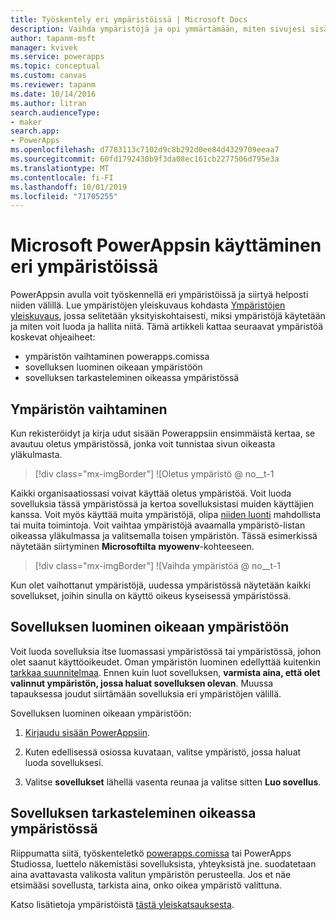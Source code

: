 ```yaml
---
title: Työskentely eri ympäristöissä | Microsoft Docs
description: Vaihda ympäristöjä ja opi ymmärtämään, miten sivujesi sisältö muuttuu.
author: tapanm-msft
manager: kvivek
ms.service: powerapps
ms.topic: conceptual
ms.custom: canvas
ms.reviewer: tapanm
ms.date: 10/14/2016
ms.author: litran
search.audienceType:
- maker
search.app:
- PowerApps
ms.openlocfilehash: d7783113c7102d9c8b292d0ee84d4329709eeaa7
ms.sourcegitcommit: 60fd1792430b9f3da08ec161cb2277506d795e3a
ms.translationtype: MT
ms.contentlocale: fi-FI
ms.lasthandoff: 10/01/2019
ms.locfileid: "71705255"
---
```

# <a name="working-with-environments-and-microsoft-powerapps"></a>Microsoft PowerAppsin käyttäminen eri ympäristöissä
PowerAppsin avulla voit työskennellä eri ympäristöissä ja siirtyä helposti niiden välillä. Lue ympäristöjen yleiskuvaus kohdasta [Ympäristöjen yleiskuvaus](../../administrator/environments-overview.md), jossa selitetään yksityiskohtaisesti, miksi ympäristöjä käytetään ja miten voit luoda ja hallita niitä. Tämä artikkeli kattaa seuraavat ympäristöä koskevat ohjeaiheet:

- ympäristön vaihtaminen powerapps.comissa
- sovelluksen luominen oikeaan ympäristöön
- sovelluksen tarkasteleminen oikeassa ympäristössä

## <a name="switch-the-environment"></a>Ympäristön vaihtaminen
Kun rekisteröidyt ja kirja udut sisään Powerappsiin ensimmäistä kertaa, se avautuu oletus ympäristössä, jonka voit tunnistaa sivun oikeasta yläkulmasta.

> [!div class="mx-imgBorder"]
> ![Oletus ympäristö @ no__t-1

Kaikki organisaatiossasi voivat käyttää oletus ympäristöä. Voit luoda sovelluksia tässä ympäristössä ja kertoa sovelluksistasi muiden käyttäjien kanssa. Voit myös käyttää muita ympäristöjä, olipa [niiden luonti](../../administrator/environments-administration.md) mahdollista tai muita toimintoja. Voit vaihtaa ympäristöjä avaamalla ympäristö-listan oikeassa yläkulmassa ja valitsemalla toisen ympäristön. Tässä esimerkissä näytetään siirtyminen **Microsoftilta** **myowenv**-kohteeseen.

> [!div class="mx-imgBorder"]
> ![Vaihda ympäristöä @ no__t-1

Kun olet vaihottanut ympäristöjä, uudessa ympäristössä näytetään kaikki sovellukset, joihin sinulla on käyttö oikeus kyseisessä ympäristössä.

## <a name="create-apps-in-the-right-environment"></a>Sovelluksen luominen oikeaan ympäristöön
Voit luoda sovelluksia itse luomassasi ympäristössä tai ympäristössä, johon olet saanut käyttöoikeudet. Oman ympäristön luominen edellyttää kuitenkin [tarkkaa suunnitelmaa](../../administrator/pricing-billing-skus.md). Ennen kuin luot sovelluksen, **varmista aina, että olet valinnut ympäristön, jossa haluat sovelluksen olevan**. Muussa tapauksessa joudut siirtämään sovelluksia eri ympäristöjen välillä.

Sovelluksen luominen oikeaan ympäristöön:

1. [Kirjaudu sisään PowerAppsiin](http://web.powerapps.com?utm_source=padocs&utm_medium=linkinadoc&utm_campaign=referralsfromdoc).

1. Kuten edellisessä osiossa kuvataan, valitse ympäristö, jossa haluat luoda sovelluksesi.

1. Valitse **sovellukset** lähellä vasenta reunaa ja valitse sitten **Luo sovellus**.

## <a name="view-apps-in-the-right-environment"></a>Sovelluksen tarkasteleminen oikeassa ympäristössä
Riippumatta siitä, työskenteletkö [powerapps.comissa](http://web.powerapps.com?utm_source=padocs&utm_medium=linkinadoc&utm_campaign=referralsfromdoc) tai PowerApps Studiossa, luettelo näkemistäsi sovelluksista, yhteyksistä jne. suodatetaan aina avattavasta valikosta valitun ympäristön perusteella. Jos et näe etsimääsi sovellusta, tarkista aina, onko oikea ympäristö valittuna.

Katso lisätietoja ympäristöistä [tästä yleiskatsauksesta](../../administrator/environments-overview.md).
